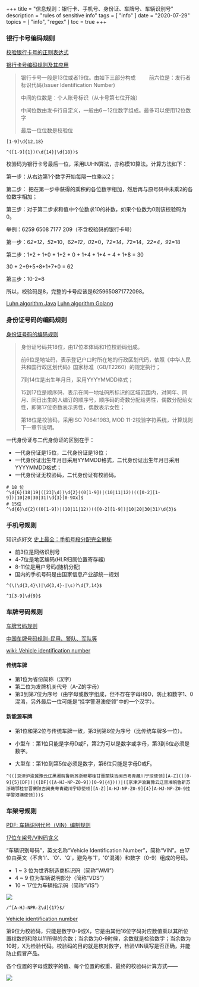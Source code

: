 +++
title = "信息规则：银行卡、手机号、身份证、车牌号、车辆识别号"
description = "rules of sensitive info"
tags = [
    "info"
]
date = "2020-07-29"
topics = [
    "info",
    "regex"
]
toc = true
+++

### 银行卡号编码规则

[校验银行卡号的正则表达式](http://www.qilin668.com/a/5e20394c5aed1cb.html)

[银行卡号编码规则及其应用](https://zhuanlan.zhihu.com/p/21399490)


>银行卡号一般是13位或者19位。由如下三部分构成
>  　　
>前六位是：发行者标识代码(Issuer Identification Number)  　　　　
>  
>中间的位数是：个人账号标识（从卡号第七位开始）  　　
>  
>中间位数由发卡行自定义，一般由6－12位数字组成。最多可以使用12位数字
>  
>最后一位位数是校验位  

<!--more-->

```
[1-9]\d{12,18}

^([1-9]{1})(\d{14}|\d{18})$
```

校验码为银行卡号最后一位，采用LUHN算法，亦称模10算法。计算方法如下：

第一步：从右边第1个数字开始每隔一位乘以2；

第二步： 把在第一步中获得的乘积的各位数字相加，然后再与原号码中未乘2的各位数字相加；

第三步：对于第二步求和值中个位数求10的补数，如果个位数为0则该校验码为0。

举例：6259 6508 7177 209（不含校验码的银行卡号）

第一步：6*2=12，5*2=10，6*2=12，0*2=0，7*2=14，7*2=14，2*2=4，9*2=18

第二步：1+2 + 1+0 + 1+2 + 0 + 1+4 + 1+4 + 4 + 1+8 = 30

30 + 2+9+5+8+1+7+0 = 62

第三步：10-2=8

所以，校验码是8，完整的卡号应该是6259650871772098。

[Luhn algorithm Java](https://www.geeksforgeeks.org/luhn-algorithm/ ) [Luhn algorithm Golang](https://github.com/theplant/luhn)



### 身份证号码的编码规则

[身份证号码的编码规则](https://www.jianshu.com/p/ead5b08e9839)

>身份证号码共18位，由17位本体码和1位校验码组成。  
>  
>前6位是地址码，表示登记户口时所在地的行政区划代码，依照《中华人民共和国行政区划代码》国家标准（GB/T2260）的规定执行； 
>  
>7到14位是出生年月日，采用YYYYMMDD格式；  
>  
>15到17位是顺序码，表示在同一地址码所标识的区域范围内，对同年、同月、同日出生的人编订的顺序号，顺序码的奇数分配给男性，偶数分配给女性，即第17位奇数表示男性，偶数表示女性；  
>
>第18位是校验码，采用ISO 7064:1983, MOD 11-2校验字符系统，计算规则下一章节说明。

一代身份证与二代身份证的区别在于：

- 一代身份证是15位，二代身份证是18位；
- 一代身份证出生年月日采用YYMMDD格式，二代身份证出生年月日采用YYYYMMDD格式；
- 一代身份证无校验码，二代身份证有校验码。

```
# 18 位
^\d{6}(18|19|([23]\d))\d{2}((0[1-9])|(10|11|12))(([0-2][1-9])|10|20|30|31)\d{3}[0-9Xx]$
# 15位
^\d{6}\d{2}((0[1-9])|(10|11|12))(([0-2][1-9])|10|20|30|31)\d{3}$
```

### 手机号规则

知识点好文 [史上最全：手机号段分配完全揭秘](https://news.mydrivers.com/1/496/496684.htm)

- 前3位是网络识别号
- 4-7位是地区编码(HLR归属位置寄存器)
- 8-11位是用户号码(随机分配)
- 国内的手机号码是由国家信息产业部统一规划


```
^(\(\d{3,4}\)|\d{3,4}-|\s)?\d{7,14}$

^1[3-9]\d{9}$
```

### 车牌号码规则

[车牌号码规则](https://cloud.tencent.com/developer/article/1361209)

[中国车牌号码规则-民用、警队、军队等](https://my.oschina.net/chenyoca/blog/1571062)

[wiki: Vehicle identification number](https://en.wikipedia.org/wiki/Vehicle_identification_number)

#### 传统车牌

- 第1位为省份简称（汉字）
- 第二位为发牌机关代号（A-Z的字母）
- 第3到第7位为序号（由字母或数字组成，但不存在字母I和O，防止和数字1、0混淆，另外最后一位可能是“挂学警港澳使领”中的一个汉字）。

#### 新能源车牌

- 第1位和第2位与传统车牌一致，第3到第8位为序号（比传统车牌多一位）。

- 小型车：第1位只能是字母D或F，第2为可以是数字或字母，第3到6位必须是数字。

- 大型车：第1位到第5位必须是数字，第6位只能是字母D或F。

```
^(([京津沪渝冀豫云辽黑湘皖鲁新苏浙赣鄂桂甘晋蒙陕吉闽贵粤青藏川宁琼使领][A-Z](([0-9]{5}[DF])|([DF]([A-HJ-NP-Z0-9])[0-9]{4})))|([京津沪渝冀豫云辽黑湘皖鲁新苏浙赣鄂桂甘晋蒙陕吉闽贵粤青藏川宁琼使领][A-Z][A-HJ-NP-Z0-9]{4}[A-HJ-NP-Z0-9挂学警港澳使领]))$
```

### 车架号规则

[PDF: 车辆识别代号（VIN）编制规则](https://www.leopaard.com/uploadfile/2018/0506/20180506045547367.pdf)

[17位车架号/VIN码含义](https://www.douban.com/group/topic/127367158/)

“车辆识别号码”，英文名称“Vehicle Identification Number”，简称“VIN”。由17位由英文（不含'I'、'O'、'Q'，避免与'1'，'0'混淆）和数字（0-9）组成的号码。

- 1 ~ 3 位为世界制造商标识码（简称“WMI”）
- 4 ~ 9 位为车辆说明部分（简称“VDS”）
- 10 ~ 17位为车辆指示码（简称“VIS”）

![](https://upload-images.jianshu.io/upload_images/3296949-4cdb52b7d433f73f.png?imageMogr2/auto-orient/strip%7CimageView2/2/w/1240)

```
/^[A-HJ-NPR-Z\d]{17}$/
```

[Vehicle identification number](https://en.wikipedia.org/wiki/Vehicle_identification_number)

第9位为校验码，只能是数字0-9或X，它是由其他16位字码对应数值乘以其所位置权数的和除以11所得的余数；当余数为0-9时候，余数就是检验数字；当余数为10时，X为检验代码。校验码的目的就是核对数字，检验VIN填写是否正确，并能防止假冒产品。

各个位置的字母或数字的值、每个位置的权重、最终的校验码计算方式——

![](https://s3-img.meituan.net/v1/mss_3d027b52ec5a4d589e68050845611e68/ff/n0/0k/q1/x8_435850.jpg)